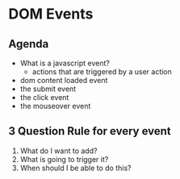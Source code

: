 # DOM Events

## Agenda

- What is a javascript event?
  - actions that are triggered by a user action
- dom content loaded event
- the submit event
- the click event
- the mouseover event

## 3 Question Rule for every event

   1. What do I want to add?
   2. What is going to trigger it?
   3. When should I be able to do this?